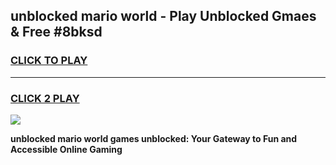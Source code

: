 
## unblocked mario world - Play Unblocked Gmaes & Free #8bksd
<h3>
<a href="https://news.freeplayer.one?title=unblocked_mario_world&ref=26F">CLICK TO PLAY</a></h3>
<hr>

<h3>
<a href="https://news.freeplayer.one?title=unblocked_mario_world&ref=26F">CLICK 2 PLAY</a>
  
</h3>

<a href="https://news.freeplayer.one?title=unblocked_mario_world&ref=26F/"><img src="https://clearcache.store/games.png"></a>


**unblocked mario world games unblocked: Your Gateway to Fun and Accessible Online Gaming**
